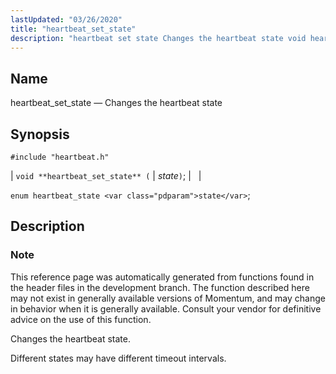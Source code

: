 ```yaml
---
lastUpdated: "03/26/2020"
title: "heartbeat_set_state"
description: "heartbeat set state Changes the heartbeat state void heartbeat set state state enum heartbeat state state This reference page was automatically generated from functions found in the header files in the development branch The function described here may not exist in generally available versions of Momentum and may change in..."
---
```


<a name="apis.heartbeat_set_state"></a> 
## Name

heartbeat_set_state — Changes the heartbeat state

## Synopsis

`#include "heartbeat.h"`

| `void **heartbeat_set_state** (` | <var class="pdparam">state</var>`)`; |   |

`enum heartbeat_state <var class="pdparam">state</var>`;<a name="idp49891696"></a> 
## Description

### Note

This reference page was automatically generated from functions found in the header files in the development branch. The function described here may not exist in generally available versions of Momentum, and may change in behavior when it is generally available. Consult your vendor for definitive advice on the use of this function.

Changes the heartbeat state.

Different states may have different timeout intervals.